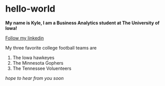 # hello-world
**My name is Kyle, I am a Business Analytics student at The University of Iowa!**

[Follow my linkedin](www.linkedin.com/in/kyle-lawrence-540532258)

My three favorite college football teams are
1. The Iowa hawkeyes
2. The Minnesota Gophers
3. The Tennessee Voluenteers

*hope to hear from you soon*


